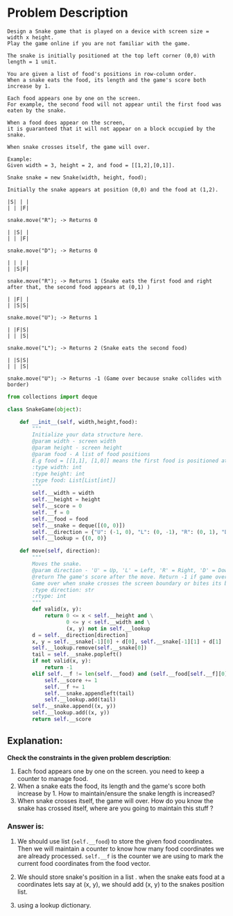 # Problem Description 

```doc
Design a Snake game that is played on a device with screen size = width x height. 
Play the game online if you are not familiar with the game.

The snake is initially positioned at the top left corner (0,0) with length = 1 unit.

You are given a list of food's positions in row-column order. 
When a snake eats the food, its length and the game's score both increase by 1.

Each food appears one by one on the screen. 
For example, the second food will not appear until the first food was eaten by the snake.

When a food does appear on the screen, 
it is guaranteed that it will not appear on a block occupied by the snake.

When snake crosses itself, the game will over. 

Example:
Given width = 3, height = 2, and food = [[1,2],[0,1]].

Snake snake = new Snake(width, height, food);

Initially the snake appears at position (0,0) and the food at (1,2).

|S| | |
| | |F|

snake.move("R"); -> Returns 0

| |S| |
| | |F|

snake.move("D"); -> Returns 0

| | | |
| |S|F|

snake.move("R"); -> Returns 1 (Snake eats the first food and right after that, the second food appears at (0,1) )

| |F| |
| |S|S|

snake.move("U"); -> Returns 1

| |F|S|
| | |S|

snake.move("L"); -> Returns 2 (Snake eats the second food)

| |S|S|
| | |S|

snake.move("U"); -> Returns -1 (Game over because snake collides with border)
```

```python
from collections import deque

class SnakeGame(object):

    def __init__(self, width,height,food):
        """
        Initialize your data structure here.
        @param width - screen width
        @param height - screen height
        @param food - A list of food positions
        E.g food = [[1,1], [1,0]] means the first food is positioned at [1,1], the second is at [1,0].
        :type width: int
        :type height: int
        :type food: List[List[int]]
        """
        self.__width = width
        self.__height = height
        self.__score = 0
        self.__f = 0
        self.__food = food
        self.__snake = deque([(0, 0)])
        self.__direction = {"U": (-1, 0), "L": (0, -1), "R": (0, 1), "D": (1, 0)}
        self.__lookup = {(0, 0)}

    def move(self, direction):
        """
        Moves the snake.
        @param direction - 'U' = Up, 'L' = Left, 'R' = Right, 'D' = Down
        @return The game's score after the move. Return -1 if game over.
        Game over when snake crosses the screen boundary or bites its body.
        :type direction: str
        :rtype: int
        """
        def valid(x, y):
            return 0 <= x < self.__height and \
                   0 <= y < self.__width and \
                   (x, y) not in self.__lookup
        d = self.__direction[direction]
        x, y = self.__snake[-1][0] + d[0], self.__snake[-1][1] + d[1]
        self.__lookup.remove(self.__snake[0])
        tail = self.__snake.popleft()
        if not valid(x, y):
            return -1
        elif self.__f != len(self.__food) and (self.__food[self.__f][0], self.__food[self.__f][1]) == (x, y):
            self.__score += 1
            self.__f += 1
            self.__snake.appendleft(tail)
            self.__lookup.add(tail)
        self.__snake.append((x, y))
        self.__lookup.add((x, y))
        return self.__score
```

## Explanation:

**Check the constraints in the given problem description**:

1. Each food appears one by one on the screen. you need to keep a counter to manage food.
2. When a snake eats the food, its length and the game's score both increase by 1. How to maintain/ensure the snake length is increased?
3. When snake crosses itself, the game will over. How do you know the snake has crossed itself, where are you going to maintain this stuff ?

### Answer is:

1. We should use list (```self.__food```) to store the given food coordinates. Then we will maintain a counter to know how many food coordinates we are already processed. ```self.__f``` 
   is the counter we are using to mark the current food coordinates from the food vector.
   
2. We should store snake's position in a list . when the snake eats food at a coordinates lets say at (x, y), we should add (x, y) to the snakes position list.

3. using a lookup dictionary.






